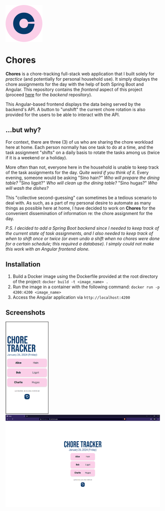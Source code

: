 <img title="Logo" alt="Logo" src="/screenshots/Chores-Logo.png">

# Chores
**Chores** is a chore-tracking full-stack web application that I built solely for *practice* (and potentially for personal household use). It simply displays the chore assignments for the day with the help of both Spring Boot and Angular. This repository contains the *frontend* aspect of this project (proceed [here](https://www.github.com/su0h/chores-host) for the *backend* repository).

This Angular-based frontend displays the data being served by the backend's API. A button to "unshift" the current chore rotation is also provided for the users to be able to interact with the API.

## ...but why?
For context, there are three (3) of us who are sharing the chore workload here at home. Each person normally has one task to do at a time, and the task assignment "shifts" on a daily basis to rotate the tasks among us (twice if it is a weekend or a holiday). 

More often than not, everyone here in the household is unable to keep track of the task assignments for the day. *Quite weird if you think of it.* Every evening, someone would be asking "Sino hain?" *Who will prepare the dining table?* "Sino ligpit?" *Who will clean up the dining table?* "Sino hugas?" *Who will wash the dishes?*

This "collective second-guessing" can sometimes be a tedious scenario to deal with. As such, as a part of my personal desire to automate as many things as possible here at home, I have decided to work on **Chores** for the convenient dissemination of information re: the chore assignment for the day.

*P.S. I decided to add a Spring Boot backend since I needed to keep track of the current state of task assignments, and I also needed to keep track of when to shift once or twice (or even undo a shift when no chores were done for a certain schedule; this required a database). I simply could not make this work with an Angular frontend alone.*

## Installation
1. Build a Docker image using the Dockerfile provided at the root directory of the project: `docker build -t <image_name> .`
2. Run the image in a container with the following command: `docker run -p 4200:4200 <image_name>`
3. Access the Angular application via `http://localhost:4200`

## Screenshots
<img title="Mobile View" alt="Mobile View" src="/screenshots/mobile-view.png" height="300px">
<img title="Desktop View" alt="Desktop View" src="/screenshots/desktop-view.png" height="300px">